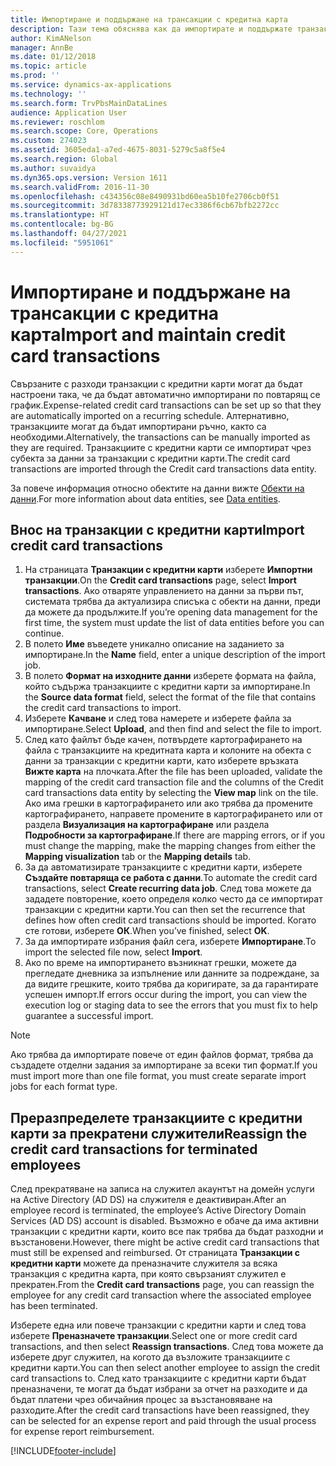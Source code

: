 ```yaml
---
title: Импортиране и поддържане на трансакции с кредитна карта
description: Тази тема обяснява как да импортирате и поддържате транзакции с кредитни карти, свързани с разходи. Тези транзакции могат да бъдат настроени така, че да бъдат автоматично импортирани по повтарящ се график, или могат да бъдат импортирани ръчно, както се изисква.
author: KimANelson
manager: AnnBe
ms.date: 01/12/2018
ms.topic: article
ms.prod: ''
ms.service: dynamics-ax-applications
ms.technology: ''
ms.search.form: TrvPbsMainDataLines
audience: Application User
ms.reviewer: roschlom
ms.search.scope: Core, Operations
ms.custom: 274023
ms.assetid: 3605eda1-a7ed-4675-8031-5279c5a8f5e4
ms.search.region: Global
ms.author: suvaidya
ms.dyn365.ops.version: Version 1611
ms.search.validFrom: 2016-11-30
ms.openlocfilehash: c434356c08e8490931bd60ea5b10fe2706cb0f51
ms.sourcegitcommit: 3d78338773929121d17ec3386f6cb67bfb2272cc
ms.translationtype: HT
ms.contentlocale: bg-BG
ms.lasthandoff: 04/27/2021
ms.locfileid: "5951061"
---
```

# <a name="import-and-maintain-credit-card-transactions"></a><span data-ttu-id="e5e98-104">Импортиране и поддържане на трансакции с кредитна карта</span><span class="sxs-lookup"><span data-stu-id="e5e98-104">Import and maintain credit card transactions</span></span>

<span data-ttu-id="e5e98-105">Свързаните с разходи транзакции с кредитни карти могат да бъдат настроени така, че да бъдат автоматично импортирани по повтарящ се график.</span><span class="sxs-lookup"><span data-stu-id="e5e98-105">Expense-related credit card transactions can be set up so that they are automatically imported on a recurring schedule.</span></span> <span data-ttu-id="e5e98-106">Алтернативно, транзакциите могат да бъдат импортирани ръчно, както са необходими.</span><span class="sxs-lookup"><span data-stu-id="e5e98-106">Alternatively, the transactions can be manually imported as they are required.</span></span> <span data-ttu-id="e5e98-107">Транзакциите с кредитни карти се импортират чрез субекта за данни за транзакции с кредитни карти.</span><span class="sxs-lookup"><span data-stu-id="e5e98-107">The credit card transactions are imported through the Credit card transactions data entity.</span></span>

<span data-ttu-id="e5e98-108">За повече информация относно обектите на данни вижте [Обекти на данни](/dynamics365/fin-ops-core/dev-itpro/data-entities/data-entities).</span><span class="sxs-lookup"><span data-stu-id="e5e98-108">For more information about data entities, see [Data entities](/dynamics365/fin-ops-core/dev-itpro/data-entities/data-entities).</span></span>

## <a name="import-credit-card-transactions"></a><span data-ttu-id="e5e98-109">Внос на транзакции с кредитни карти</span><span class="sxs-lookup"><span data-stu-id="e5e98-109">Import credit card transactions</span></span>

1. <span data-ttu-id="e5e98-110">На страницата **Транзакции с кредитни карти** изберете **Импортни транзакции**.</span><span class="sxs-lookup"><span data-stu-id="e5e98-110">On the **Credit card transactions** page, select **Import transactions**.</span></span> <span data-ttu-id="e5e98-111">Ако отваряте управлението на данни за първи път, системата трябва да актуализира списъка с обекти на данни, преди да можете да продължите.</span><span class="sxs-lookup"><span data-stu-id="e5e98-111">If you’re opening data management for the first time, the system must update the list of data entities before you can continue.</span></span>
2. <span data-ttu-id="e5e98-112">В полето **Име** въведете уникално описание на заданието за импортиране.</span><span class="sxs-lookup"><span data-stu-id="e5e98-112">In the **Name** field, enter a unique description of the import job.</span></span>
3. <span data-ttu-id="e5e98-113">В полето **Формат на изходните данни** изберете формата на файла, който съдържа транзакциите с кредитни карти за импортиране.</span><span class="sxs-lookup"><span data-stu-id="e5e98-113">In the **Source data format** field, select the format of the file that contains the credit card transactions to import.</span></span>
4. <span data-ttu-id="e5e98-114">Изберете **Качване** и след това намерете и изберете файла за импортиране.</span><span class="sxs-lookup"><span data-stu-id="e5e98-114">Select **Upload**, and then find and select the file to import.</span></span>
5. <span data-ttu-id="e5e98-115">След като файлът бъде качен, потвърдете картографирането на файла с транзакциите на кредитната карта и колоните на обекта с данни за транзакции с кредитни карти, като изберете връзката **Вижте карта** на плочката.</span><span class="sxs-lookup"><span data-stu-id="e5e98-115">After the file has been uploaded, validate the mapping of the credit card transaction file and the columns of the Credit card transactions data entity by selecting the **View map** link on the tile.</span></span> <span data-ttu-id="e5e98-116">Ако има грешки в картографирането или ако трябва да промените картографирането, направете промените в картографирането или от раздела **Визуализация на картографиране** или раздела **Подробности за картографиране**.</span><span class="sxs-lookup"><span data-stu-id="e5e98-116">If there are mapping errors, or if you must change the mapping, make the mapping changes from either the **Mapping visualization** tab or the **Mapping details** tab.</span></span>
6. <span data-ttu-id="e5e98-117">За да автоматизирате транзакциите с кредитни карти, изберете **Създайте повтаряща се работа с данни**.</span><span class="sxs-lookup"><span data-stu-id="e5e98-117">To automate the credit card transactions, select **Create recurring data job**.</span></span> <span data-ttu-id="e5e98-118">След това можете да зададете повторение, което определя колко често да се импортират транзакции с кредитни карти.</span><span class="sxs-lookup"><span data-stu-id="e5e98-118">You can then set the recurrence that defines how often credit card transactions should be imported.</span></span> <span data-ttu-id="e5e98-119">Когато сте готови, изберете **ОК**.</span><span class="sxs-lookup"><span data-stu-id="e5e98-119">When you’ve finished, select **OK**.</span></span>
7. <span data-ttu-id="e5e98-120">За да импортирате избрания файл сега, изберете **Импортиране**.</span><span class="sxs-lookup"><span data-stu-id="e5e98-120">To import the selected file now, select **Import**.</span></span>
8. <span data-ttu-id="e5e98-121">Ако по време на импортирането възникнат грешки, можете да прегледате дневника за изпълнение или данните за подреждане, за да видите грешките, които трябва да коригирате, за да гарантирате успешен импорт.</span><span class="sxs-lookup"><span data-stu-id="e5e98-121">If errors occur during the import, you can view the execution log or staging data to see the errors that you must fix to help guarantee a successful import.</span></span>

> [!NOTE]
> <span data-ttu-id="e5e98-122">Ако трябва да импортирате повече от един файлов формат, трябва да създадете отделни задания за импортиране за всеки тип формат.</span><span class="sxs-lookup"><span data-stu-id="e5e98-122">If you must import more than one file format, you must create separate import jobs for each format type.</span></span>

## <a name="reassign-the-credit-card-transactions-for-terminated-employees"></a><span data-ttu-id="e5e98-123">Преразпределете транзакциите с кредитни карти за прекратени служители</span><span class="sxs-lookup"><span data-stu-id="e5e98-123">Reassign the credit card transactions for terminated employees</span></span>

<span data-ttu-id="e5e98-124">След прекратяване на записа на служител акаунтът на домейн услуги на Active Directory (AD DS) на служителя е деактивиран.</span><span class="sxs-lookup"><span data-stu-id="e5e98-124">After an employee record is terminated, the employee’s Active Directory Domain Services (AD DS) account is disabled.</span></span> <span data-ttu-id="e5e98-125">Възможно е обаче да има активни транзакции с кредитни карти, които все пак трябва да бъдат разходни и възстановени.</span><span class="sxs-lookup"><span data-stu-id="e5e98-125">However, there might be active credit card transactions that must still be expensed and reimbursed.</span></span> <span data-ttu-id="e5e98-126">От страницата **Транзакции с кредитни карти** можете да преназначите служителя за всяка транзакция с кредитна карта, при която свързаният служител е прекратен.</span><span class="sxs-lookup"><span data-stu-id="e5e98-126">From the **Credit card transactions** page, you can reassign the employee for any credit card transaction where the associated employee has been terminated.</span></span>

<span data-ttu-id="e5e98-127">Изберете една или повече транзакции с кредитни карти и след това изберете **Преназначете транзакции**.</span><span class="sxs-lookup"><span data-stu-id="e5e98-127">Select one or more credit card transactions, and then select **Reassign transactions**.</span></span> <span data-ttu-id="e5e98-128">След това можете да изберете друг служител, на когото да възложите транзакциите с кредитни карти.</span><span class="sxs-lookup"><span data-stu-id="e5e98-128">You can then select another employee to assign the credit card transactions to.</span></span> <span data-ttu-id="e5e98-129">След като транзакциите с кредитни карти бъдат преназначени, те могат да бъдат избрани за отчет на разходите и да бъдат платени чрез обичайния процес за възстановяване на разходите.</span><span class="sxs-lookup"><span data-stu-id="e5e98-129">After the credit card transactions have been reassigned, they can be selected for an expense report and paid through the usual process for expense report reimbursement.</span></span>


[!INCLUDE[footer-include](../includes/footer-banner.md)]